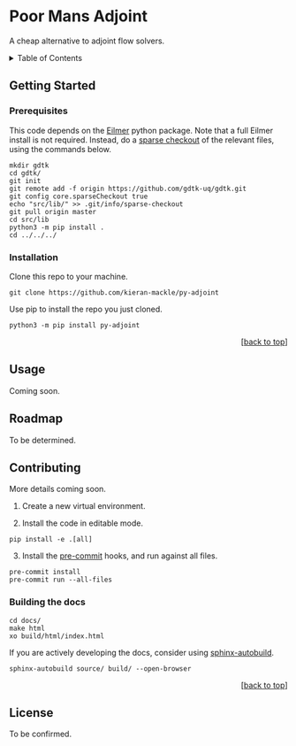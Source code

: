 <a name="readme-top"></a>

# Poor Mans Adjoint

A cheap alternative to adjoint flow solvers.


<!-- TABLE OF CONTENTS -->
<details>
  <summary>Table of Contents</summary>
  <ol>
    <li>
      <a href="#getting-started">Getting Started</a>
      <ul>
        <li><a href="#installation">Installation</a></li>
      </ul>
    </li>
    <li><a href="#usage">Usage</a></li>
    <li><a href="#roadmap">Roadmap</a></li>
    <li><a href="#contributing">Contributing</a></li>
    <li><a href="#license">License</a></li>
  </ol>
</details>


## Getting Started

### Prerequisites
This code depends on the [Eilmer](https://github.com/gdtk-uq/gdtk) python 
package. Note that a full Eilmer install is not required. Instead, do a 
[sparse checkout](https://stackoverflow.com/questions/600079/how-do-i-clone-a-subdirectory-only-of-a-git-repository)
of the relevant files, using the commands below.

```
mkdir gdtk
cd gdtk/
git init
git remote add -f origin https://github.com/gdtk-uq/gdtk.git
git config core.sparseCheckout true
echo "src/lib/" >> .git/info/sparse-checkout
git pull origin master
cd src/lib
python3 -m pip install .
cd ../../../
```



### Installation
Clone this repo to your machine.

```
git clone https://github.com/kieran-mackle/py-adjoint
```

Use pip to install the repo you just cloned.

```
python3 -m pip install py-adjoint
```

<p align="right">[<a href="#readme-top">back to top</a>]</p>



## Usage
Coming soon.


## Roadmap
To be determined.


## Contributing 

More details coming soon.

1. Create a new virtual environment.

2. Install the code in editable mode.

```
pip install -e .[all]
```

3. Install the [pre-commit](https://pre-commit.com/) hooks, and run against 
all files.

```
pre-commit install
pre-commit run --all-files
```

### Building the docs

```
cd docs/
make html
xo build/html/index.html
```

If you are actively developing the docs, consider using
[sphinx-autobuild](https://pypi.org/project/sphinx-autobuild/).

```
sphinx-autobuild source/ build/ --open-browser
```

<p align="right">[<a href="#readme-top">back to top</a>]</p>



## License
To be confirmed.

